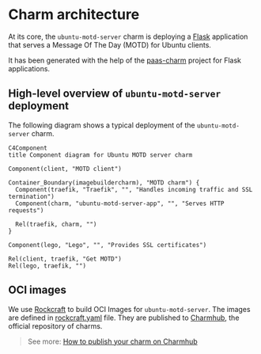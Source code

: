 # Charm architecture

At its core, the `ubuntu-motd-server` charm is deploying a [Flask](https://flask.palletsprojects.com/) application that serves a Message Of The Day (MOTD) for Ubuntu clients.

It has been generated with the help of the [paas-charm](https://github.com/canonical/paas-charm/) project for Flask applications.

## High-level overview of `ubuntu-motd-server` deployment

The following diagram shows a typical deployment of the `ubuntu-motd-server` charm.

```mermaid
C4Component
title Component diagram for Ubuntu MOTD server charm

Component(client, "MOTD client")

Container_Boundary(imagebuildercharm), "MOTD charm") {
  Component(traefik, "Traefik", "", "Handles incoming traffic and SSL termination")
  Component(charm, "ubuntu-motd-server-app", "", "Serves HTTP requests")

  Rel(traefik, charm, "")
}

Component(lego, "Lego", "", "Provides SSL certificates")

Rel(client, traefik, "Get MOTD")
Rel(lego, traefik, "")
```

## OCI images

We use [Rockcraft](https://canonical-rockcraft.readthedocs-hosted.com/en/latest/) to build OCI Images for `ubuntu-motd-server`.
The images are defined in [rockcraft.yaml](https://github.com/canonical/ubuntu-motd-server-operator/blob/main/motd-server-app/rockcraft.yaml) file.
They are published to [Charmhub](https://charmhub.io/), the official repository of charms.

> See more: [How to publish your charm on Charmhub](https://canonical-charmcraft.readthedocs-hosted.com/en/stable/howto/manage-charms/#publish-a-charm-on-charmhub)
